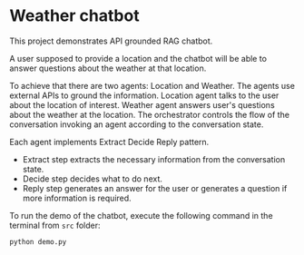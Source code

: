 # Weather chatbot

This project demonstrates API grounded RAG chatbot.

A user supposed to provide a location and the chatbot will be able to answer questions about the weather at that location.

To achieve that there are two agents: Location and Weather. The agents use external APIs to ground the information.
Location agent talks to the user about the location of interest.
Weather agent answers user's questions about the weather at the location.
The orchestrator controls the flow of the conversation invoking an agent according to the conversation state.

Each agent implements Extract Decide Reply pattern.

- Extract step extracts the necessary information from the
conversation state.
- Decide step decides what to do next.
- Reply step generates an answer for the user or generates a question if more information is required.

To run the demo of the chatbot, execute the following command in the terminal from `src` folder:

```python
python demo.py 
```
